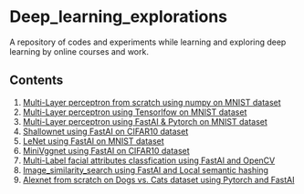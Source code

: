 # Deep_learning_explorations
A repository of codes and experiments while learning and exploring deep learning by online courses and work.

## Contents
1) [Multi-Layer perceptron from scratch using numpy on MNIST dataset](https://github.com/aayushmnit/Deep_learning_explorations/tree/master/1_MLP_from_scratch)
2) [Multi-Layer perceptron using Tensorlfow on MNIST dataset](https://github.com/aayushmnit/Deep_learning_explorations/tree/master/2_MLP_tensorflow)
3) [Multi-Layer perceptron using FastAI & Pytorch on MNIST dataset](https://github.com/aayushmnit/Deep_learning_explorations/tree/master/3_MLP_FastAI)
4) [Shallownet using FastAI on CIFAR10 dataset](https://github.com/aayushmnit/Deep_learning_explorations/tree/master/4_Shallownet_fastai)
5) [LeNet using FastAI on MNIST dataset](https://github.com/aayushmnit/Deep_learning_explorations/tree/master/5_LeNet_fastai)
6) [MiniVggnet using FastAI on CIFAR10 dataset](https://github.com/aayushmnit/Deep_learning_explorations/tree/master/6_MiniVggnet_fastai)
7) [Multi-Label facial attributes classfication using FastAI and OpenCV](https://github.com/aayushmnit/Deep_learning_explorations/tree/master/7_Facial_attributes_fastai_opencv)
8) [Image_similarity_search using FastAI and Local semantic hashing](https://github.com/aayushmnit/Deep_learning_explorations/tree/master/8_Image_similarity_search)
9) [Alexnet from scratch on Dogs vs. Cats dataset using Pytorch and FastAI](https://github.com/aayushmnit/Deep_learning_explorations/tree/master/9_Alexnet_fastai)